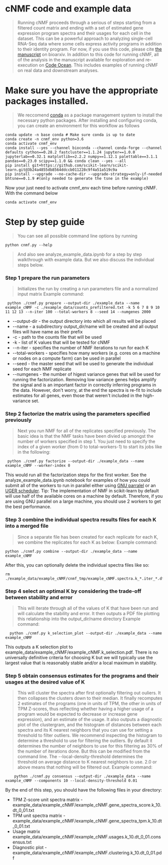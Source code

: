 # cNMF code and example data

> Running cNMF proceeds through a serious of steps starting from a filtered count matrix and ending with a set of estimated gene expression program spectra and their usages for each cell in the dataset. This can be a powerful approach to analyzing single-cell RNA-Seq data where some cells express activity programs in addition to their identity program. For now, if you use this code, please cite [the manuscript](https://www.biorxiv.org/content/early/2018/04/30/310599) on bioarxiv. In addition to this code for running cNMF, all of the analysis in the manuscript available for exploration and re-execution on [Code Ocean](https://codeocean.com/2018/11/20/identifying-gene-expression-programs-of-cell-type-identity-and-cellular-activity-with-single-cell-rna-seq/code). This includes examples of running cNMF on real data and downstream analyses.


# Make sure you have the appropriate packages installed.
> We reccomend [conda](https://conda.io/miniconda.html) as a package management system to install the necessary python packages. After installing and configuring conda, you can create an environment for this workflow as follows

```
conda update -n base conda # Make sure conda is up to date
conda create -n cnmf_env python=3.6
conda activate cnmf_env
conda install --yes --channel bioconda --channel conda-forge --channel defaults cython==0.28.2 fastcluster==1.1.24 jupyter==1.0.0 jupyterlab==0.32.1 matplotlib==2.2.2 numpy==1.12.1 palettable==3.1.1 pandas==0.23.0 scipy==1.1.0 && conda clean --yes --all
pip install git+https://github.com/scikit-learn/scikit-learn.git@3b24a4855db8564ddccb011228c9f4a51a519c9a
pip install --upgrade --no-cache-dir --upgrade-strategy=only-if-needed bhtsne==0.1.9 #(only needed to generate the tsne in the example)
```

   Now your just need to activate cnmf_env each time before running cNMF. With the command below
   
```
conda activate cnmf_env
```

# Step by step guide 
> You can see all possible command line options by running
```
python cnmf.py --help
```

> And also see analyze_example_data.ipynb for a step by step walkthrough with example data. But we also discuss the individual steps below.

### Step 1 prepare the run parameters
> Initializes the run by creating a run parameters file and a normalized input matrix
  Example command:
  ```
   python ./cnmf.py prepare --output-dir ./example_data --name example_cNMF -c ./example_data/counts_prefiltered.txt -k 5 6 7 8 9 10 11 12 13 --n-iter 100 --total-workers 8 --seed 14 --numgenes 2000
  ```
  - --output-dir - the output directory into which all results will be placed
  - --name - a subdirectory output_dir/name will be created and all output files will have name as their prefix
  - -c - path to the counts file that will be used
  - -k - list of K values that will be tested for cNMF
  - --n-iter - specifies the number of NMF iterations to run for each K
  - --total-workers - specifies how many workers (e.g. cores on a machine or nodes on a compute farm) can be used in parallel
  - --seed - the master seed that will be used to generate the individual seed for each NMF replicate
  - --numgenes - the number of higest variance genes that will be used for running the factorization. Removing low variance genes helps amplify the signal and is an important factor in correctly inferring programs in the data. However, don't worry, at the end the spectra is re-fit to include estimates for all genes, even those that weren't included in the high-variance set.

### Step 2 factorize the matrix using the parameters specified previously
> Next you run NMF for all of the replicates specified previously. The basic idea is that the NMF tasks have been divied up amongst the number of workers specified in step 1. You just need to specify the index of a given worker (from 0 to total-workers-1) to start its jobs like in the following:
  ```
   python ./cnmf.py factorize --output-dir ./example_data --name example_cNMF --worker-index 0 
  ```
This would run all the factorization steps for the first worker. See the analyze_example_data.ipynb notebook for examples of how you could submit all of the workers to run in parallel either      using [GNU parralel](https://www.gnu.org/software/parallel/) or an [UGER scheduler](http://www.univa.com/resources/files/univa_user_guide_univa__grid_engine_854.pdf). Tip: The implementation of
NMF in scikit-learn by default will use half of the available cores on a machine by default. Therefore, if you are using GNU parallel on a large machine, you should use 2 workers to get the best performance.
  
### Step 3 combine the individual spectra results files for each K into a merged file
> Since a separate file has been created for each replicate for each K, we combine the replicates for each K as below:
Example command:
  ```
  python ./cnmf.py combine --output-dir ./example_data --name example_cNMF
  ```
After this, you can optionally delete the individual spectra files like so:
  ```
  rm ./example_data/example_cNMF/cnmf_tmp/example_cNMF.spectra.k_*.iter_*.df.npz
  ```
  
### Step 4 select an optimal K by considering the trade-off between stability and error
> This will iterate through all of the values of K that have been run and will calculate the stability and error.
It then outputs a PDF file plotting this relationship into the output_dir/name directory
Example command:
```
  python ./cnmf.py k_selection_plot --output-dir ./example_data --name example_cNMF
```
This outputs a K selection plot to example_data/example_cNMF/example_cNMF.k_selection.pdf. There is no universally definitive criteria for choosing K but we will typically use the largest value that is reasonably stable and/or a local maximum in stability.



### Step 5 obtain consensus estimates for the programs and their usages at the desired value of K
> This will cluster the spectra after first optionally filtering out ouliers. It then collapses the clusters down to their median.
It finally recomputes 2 estimates of the programs (one in units of TPM, the other in units of TPM Z-scores, thus reflecting whether
having a higher usage of a program would be expected to decrease or increase gene expression), and an estimate of the usage. It also
outputs a diagnostic plot of the clustergram, and the histogram of distances between each spectra and its K nearest neighbors that you
can use for setting a threshold to filter outliers. We recommend inspecting the histogram to determine a threshold to use for filtering
the outliers. By default it determines the number of neighbors to use for this filtering as 30% of the number of iterations done. But this
can be modified from the command line. The --local-density-threshold determines the threshold on average distance to K nearest neighbors to
use. 2.0 or above means that nothing will be filtered out. 
Example command:
```
    python ./cnmf.py consensus --output-dir ./example_data --name example_cNMF --components 10 --local-density-threshold 0.01
```
By the end of this step, you should have the following files in your directory:
   - TPM Z-score unit spectra matrix - example_data/example_cNMF/example_cNMF.gene_spectra_score.k_10.dt_0_01.txt
   - TPM unit spectra matrix - example_data/example_cNMF/example_cNMF.gene_spectra_tpm.k_10.dt_0_01.txt
   - Usage matrix example_data/example_cNMF/example_cNMF.usages.k_10.dt_0_01.consensus.txt
   - Diagnostic plot - example_data/example_cNMF/example_cNMF.clustering.k_10.dt_0_01.pdf
    
    
